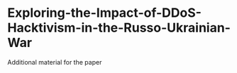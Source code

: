 # Exploring-the-Impact-of-DDoS-Hacktivism-in-the-Russo-Ukrainian-War
Additional material for the paper
